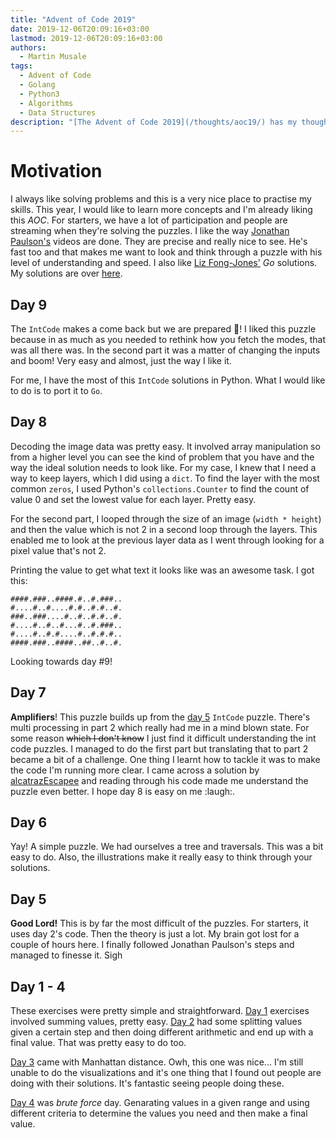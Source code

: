 ```yaml
---
title: "Advent of Code 2019"
date: 2019-12-06T20:09:16+03:00
lastmod: 2019-12-06T20:09:16+03:00
authors:
  - Martin Musale
tags:
  - Advent of Code
  - Golang
  - Python3
  - Algorithms
  - Data Structures
description: "[The Advent of Code 2019](/thoughts/aoc19/) has my thoughts about the daily [exercises](https://adventofcode.com/) which I'm currently attempting to solve with both _Go_ and _Python 3_."
---
```


# Motivation

I always like solving problems and this is a very nice place to practise my skills. This year, I would like to learn more concepts and I'm already liking this _AOC_. For starters, we have a lot of participation and people are streaming when they're solving the puzzles. I like the way [Jonathan Paulson's](https://www.youtube.com/channel/UCuWLIm0l4sDpEe28t41WITA/videos) videos are done. They are precise and really nice to see. He's fast too and that makes me want to look and think through a puzzle with his level of understanding and speed. I also like [Liz Fong-Jones'](https://www.twitch.tv/lizthegrey) _Go_ solutions. My solutions are over [here](https://github.com/musale/advent-of-code-2019).

## Day 9

The `IntCode` makes a come back but we are prepared :fork_and_knife:! I liked this puzzle because in as much as you needed to rethink how you fetch the modes, that was all there was. In the second part it was a matter of changing the inputs and boom! Very easy and almost, just the way I like it.

For me, I have the most of this `IntCode` solutions in Python. What I would like to do is to port it to `Go`.

## Day 8

Decoding the image data was pretty easy. It involved array manipulation so from a higher level you can see the kind of problem that you have and the way the ideal solution needs to look like. For my case, I knew that I need a way to keep layers, which I did using a `dict`. To find the layer with the most common `zeros`, I used Python's `collections.Counter` to find the count of value 0 and set the lowest value for each layer. Pretty easy.

For the second part, I looped through the size of an image (`width * height`) and then the value which is not 2 in a second loop through the layers. This enabled me to look at the previous layer data as I went through looking for a pixel value that's not 2.

Printing the value to get what text it looks like was an awesome task. I got this:

    ####.###..####.#..#.###..
    #....#..#....#.#..#.#..#.
    ###..###....#..#..#.#..#.
    #....#..#..#...#..#.###..
    #....#..#.#....#..#.#.#..
    ####.###..####..##..#..#.

Looking towards day #9!

## Day 7

**Amplifiers**! This puzzle builds up from the [day 5](https://adventofcode.com/2019/day/5) `IntCode` puzzle. There's multi processing in part 2 which really had me in a mind blown state. For some reason ~~which I don't know~~ I just find it difficult understanding the int code puzzles. I managed to do the first part but translating that to part 2 became a bit of a challenge. One thing I learnt how to tackle it was to make the code I'm running more clear. I came across a solution by [alcatrazEscapee](https://github.com/alcatrazEscapee/AdventofCode/blob/master/2019/day7/day7.py) and reading through his code made me understand the puzzle even better. I hope day 8 is easy on me :laugh:.

## Day 6

Yay! A simple puzzle. We had ourselves a tree and traversals. This was a bit easy to do. Also, the illustrations make it really easy to think through your solutions.

## Day 5

**Good Lord!** This is by far the most difficult of the puzzles. For starters, it uses day 2's code. Then the theory is just a lot. My brain got lost for a couple of hours here. I finally followed Jonathan Paulson's steps and managed to finesse it. Sigh

## Day 1 - 4

These exercises were pretty simple and straightforward. [Day 1](https://adventofcode.com/2019/day/1) exercises involved summing values, pretty easy. [Day 2](https://adventofcode.com/2019/day/2) had some splitting values given a certain step and then doing different arithmetic and end up with a final value. That was pretty easy to do too.

[Day 3](https://adventofcode.com/2019/day/3) came with Manhattan distance. Owh, this one was nice... I'm still unable to do the visualizations and it's one thing that I found out people are doing with their solutions. It's fantastic seeing people doing these.

[Day 4](https://adventofcode.com/2019/day/4) was _brute force_ day. Genarating values in a given range and using different criteria to determine the values you need and then make a final value.
